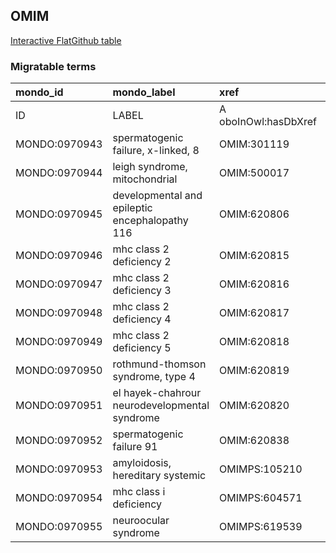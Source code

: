 ## OMIM
[Interactive FlatGithub table](https://flatgithub.com/monarch-initiative/mondo-ingest?filename=src/ontology/slurp/omim.tsv)

### Migratable terms
| mondo_id      | mondo_label                                    | xref                 | xref_source                | original_label                                 | definition    | parents       |
|:--------------|:-----------------------------------------------|:---------------------|:---------------------------|:-----------------------------------------------|:--------------|:--------------|
| ID            | LABEL                                          | A oboInOwl:hasDbXref | >A oboInOwl:source SPLIT=| |                                                | A IAO:0000115 | SC %          |
| MONDO:0970943 | spermatogenic failure, x-linked, 8             | OMIM:301119          | MONDO:equivalentTo         | spermatogenic failure, x-linked, 8             |               |               |
| MONDO:0970944 | leigh syndrome, mitochondrial                  | OMIM:500017          | MONDO:equivalentTo         | leigh syndrome, mitochondrial                  |               |               |
| MONDO:0970945 | developmental and epileptic encephalopathy 116 | OMIM:620806          | MONDO:equivalentTo         | developmental and epileptic encephalopathy 116 |               | MONDO:0100062 |
| MONDO:0970946 | mhc class 2 deficiency 2                       | OMIM:620815          | MONDO:equivalentTo         | mhc class 2 deficiency 2                       |               |               |
| MONDO:0970947 | mhc class 2 deficiency 3                       | OMIM:620816          | MONDO:equivalentTo         | mhc class 2 deficiency 3                       |               |               |
| MONDO:0970948 | mhc class 2 deficiency 4                       | OMIM:620817          | MONDO:equivalentTo         | mhc class 2 deficiency 4                       |               |               |
| MONDO:0970949 | mhc class 2 deficiency 5                       | OMIM:620818          | MONDO:equivalentTo         | mhc class 2 deficiency 5                       |               |               |
| MONDO:0970950 | rothmund-thomson syndrome, type 4              | OMIM:620819          | MONDO:equivalentTo         | rothmund-thomson syndrome, type 4              |               | MONDO:0010002 |
| MONDO:0970951 | el hayek-chahrour neurodevelopmental syndrome  | OMIM:620820          | MONDO:equivalentTo         | el hayek-chahrour neurodevelopmental syndrome  |               |               |
| MONDO:0970952 | spermatogenic failure 91                       | OMIM:620838          | MONDO:equivalentTo         | spermatogenic failure 91                       |               |               |
| MONDO:0970953 | amyloidosis, hereditary systemic               | OMIMPS:105210        | MONDO:equivalentTo         | Amyloidosis, hereditary systemic               |               |               |
| MONDO:0970954 | mhc class i deficiency                         | OMIMPS:604571        | MONDO:equivalentTo         | MHC class I deficiency                         |               |               |
| MONDO:0970955 | neuroocular syndrome                           | OMIMPS:619539        | MONDO:equivalentTo         | Neuroocular syndrome                           |               |               |